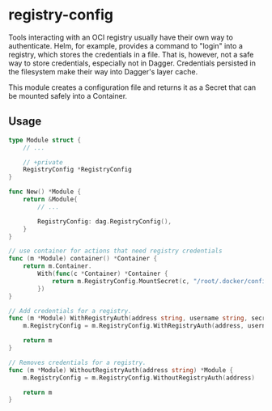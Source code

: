 # registry-config

Tools interacting with an OCI registry usually have their own way to authenticate.
Helm, for example, provides a command to "login" into a registry, which stores the credentials in a file.
That is, however, not a safe way to store credentials, especially not in Dagger.
Credentials persisted in the filesystem make their way into Dagger's layer cache.

This module creates a configuration file and returns it as a Secret that can be mounted safely into a Container.

## Usage

```go
type Module struct {
    // ...

	// +private
	RegistryConfig *RegistryConfig
}

func New() *Module {
	return &Module{
		// ...

		RegistryConfig: dag.RegistryConfig(),
	}
}

// use container for actions that need registry credentials
func (m *Module) container() *Container {
	return m.Container.
		With(func(c *Container) *Container {
			return m.RegistryConfig.MountSecret(c, "/root/.docker/config.json")
		})
}

// Add credentials for a registry.
func (m *Module) WithRegistryAuth(address string, username string, secret *Secret) *Module {
	m.RegistryConfig = m.RegistryConfig.WithRegistryAuth(address, username, secret)

	return m
}

// Removes credentials for a registry.
func (m *Module) WithoutRegistryAuth(address string) *Module {
	m.RegistryConfig = m.RegistryConfig.WithoutRegistryAuth(address)

	return m
}
```
